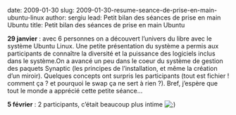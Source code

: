 date: 2009-01-30
slug: 2009-01-30-resume-seance-de-prise-en-main-ubuntu-linux
author: sergiu
lead: Petit bilan des séances de prise en main Ubuntu
title: Petit bilan des séances de prise en main Ubuntu
    

**29 janvier** : avec 6
personnes on a découvert l’univers du libre avec le système Ubuntu
Linux. Une petite présentation du système a permis aux participants de
connaître la diversité et la puissance des logiciels inclus dans le
système.On a avancé un peu dans le coeur du système de gestion des
paquets Synaptic (les principes de l’installation, et même la création
d’un miroir). Quelques concepts ont surpris les participants (tout est
fichier ! comment ça ? et pourquoi le swap ça ne sert à rien ?). Bref,
j’espère que tout le monde a apprécié cette petite séance…

**5 février** : 2 participants, c’était beaucoup plus intime ![;)](http://dakarlug.org/blog/wp-includes/images/smilies/icon_wink.gif)

    